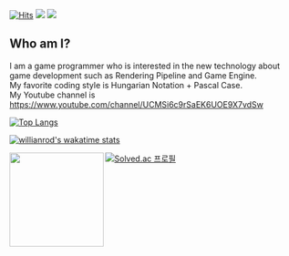  <div align=left>
	
  [![Hits](https://hits.seeyoufarm.com/api/count/incr/badge.svg?url=https%3A%2F%2Fgithub.com%2FShovelingLife%2Fhit-counter&count_bg=%23005FFF&title_bg=%23B8B8B8&icon=&icon_color=%23E7E7E7&title=hits&edge_flat=false)](https://hits.seeyoufarm.com)
<img src="https://img.shields.io/badge/C++-00599C?style=flat-square&logo=c%2B%2B&logoColor=white"/></a>
<img src="https://img.shields.io/badge/C%23-239120?style=flat-square&logo=c#%2B%2B&logoColor=white"/></a>
	
  </div>
  
## Who am I? </br>
I am a game programmer who is interested in the new technology about game development such as Rendering Pipeline and Game Engine. </br>
My favorite coding style is Hungarian Notation + Pascal Case. </br>
My Youtube channel is https://www.youtube.com/channel/UCMSi6c9rSaEK6UOE9X7vdSw

[![Top Langs](https://github-readme-stats.vercel.app/api/top-langs/?username=ShovelingLife&layout=compact)](https://github.com/anuraghazra/github-readme-stats)

 <!--START_SECTION:waka-->
[![willianrod's wakatime stats](https://github-readme-stats.vercel.app/api/wakatime?username=ShovelingLife)](https://github.com/anuraghazra/github-readme-stats)
  <!--END_SECTION:waka-->

[![Solved.ac 프로필](http://mazassumnida.wtf/api/v2/generate_badge?boj=yj9808)](https://www.acmicpc.net/user/yj9808)
<img align='left' src="https://github-readme-stats.vercel.app/api?username=ShovelingLife" height="165">
